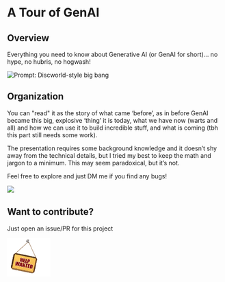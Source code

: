 # A Tour of GenAI

## Overview

Everything you need to know about Generative AI (or GenAI for short)... no hype, no hubris, no hogwash!

<img src="images/discworld_big_bang.jpeg" width="30%" title="Prompt: Discworld-style big bang"/>

## Organization

You can "read" it as the story of what came ‘before’, as in before GenAI became this big, explosive ‘thing’ it is today, what we have now (warts and all) and how we can use it to build incredible stuff, and what is coming (tbh this part still needs some work).

The presentation requires some background knowledge and it doesn’t shy away from the technical details, but I tried my best to keep the math and jargon to a minimum. This may seem paradoxical, but it’s not.

Feel free to explore and just DM me if you find any bugs!

<img src="images/genai_tour.png"/>

## Want to contribute?

Just open an issue/PR for this project

<img src="images/help_wanted.gif" width="20%"/>